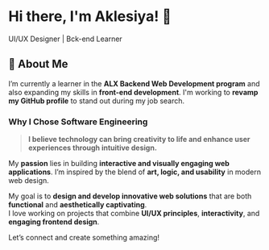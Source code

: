 # Hi there, I'm Aklesiya! 👋  
UI/UX Designer | Bck-end Learner  

## 🌟 About Me  
I’m currently a learner in the **ALX Backend Web Development program** and also expanding my skills in **front-end development**. I'm working to **revamp my GitHub profile** to stand out during my job search.

### Why I Chose Software Engineering  
> **I believe technology can bring creativity to life and enhance user experiences through intuitive design.**

My **passion** lies in building **interactive and visually engaging web applications**. I’m inspired by the blend of **art, logic, and usability** in modern web design.

My goal is to **design and develop innovative web solutions** that are both **functional** and **aesthetically captivating**.  
I love working on projects that combine **UI/UX principles**, **interactivity**, and **engaging frontend design**.


Let’s connect and create something amazing!


 
